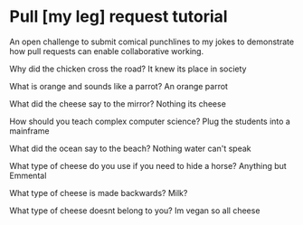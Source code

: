 # Pull [my leg] request tutorial
An open challenge to submit comical punchlines to my jokes to demonstrate how pull requests can enable collaborative working. 

Why did the chicken cross the road? 
It knew its place in society

What is orange and sounds like a parrot?
An orange parrot

What did the cheese say to the mirror?
Nothing its cheese

How should you teach complex computer science? 
Plug the students into a mainframe

What did the ocean say to the beach?
Nothing water can't speak

What type of cheese do you use if you need to hide a horse?
Anything but Emmental

What type of cheese is made backwards?
Milk?

What type of cheese doesnt belong to you?
Im vegan so all cheese
